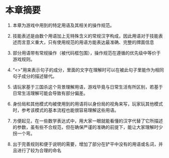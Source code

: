 # 本章摘要

1. 本章为游戏中用到的特定用语及其相关的操作规范。

2. 技能表述是由数个用语加上无特殊含义的常规汉字构成，因此用语对于技能表述而言意义重大，只有使用规范的用语方能表达最准确、完整的牌面信息

3. 部分用语带有常规操作（被代码框包围），操作规范在遵循的优先级中等价于游戏规则。

4. “<>”用来表示句子的成分，里面的文字在理解时可以在被此句子里能作为相同句子成分的描述替代。

5. 请玩家基于三国杀这个背景理解用语，游戏毕竟与日常生活有所区别，若基于日常生活理解可能会导致有部分偏差。

6. 身份局和其他模式均被使用到的用语将以身份局的视角来写，玩家玩其他模式时，参考该模式的基本流程也能很容易理解这些用语。

7. 方便起见，在一些数学表达式中，用大家一眼就能看懂的汉字代替了它所描述的参数，虽有些不合规范，但在确保严谨的准确的前提下，能让大家理解时少拐一个弯。

8. 出于完善规则和便于说明的需要，增加了部分在铲平中没有的用语或名词，并且进行了较为合理的命名